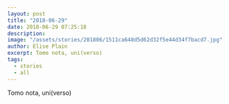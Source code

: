 ```yaml
---
layout: post
title: "2018-06-29"
date: 2018-06-29 07:25:18
description: 
image: "/assets/stories/201806/1511ca648d5d62d32f5e44d34f7bacd7.jpg"
author: Elise Plain
excerpt: Tomo nota, uni(verso)
tags: 
  - stories
  - all
---
```


Tomo nota, uni(verso)
<p></p>

